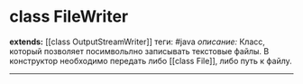 # class FileWriter
**extends:** [[class OutputStreamWriter]]
теги: #java
*описание:* Класс, который позволяет посимвольлно записывать текстовые файлы. В конструктор необходимо передать либо [[class File]], либо путь к файлу.

---
